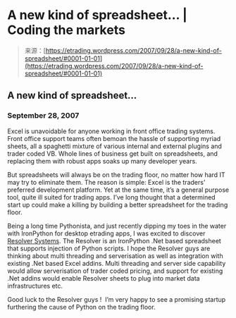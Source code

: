 <!--yml
category: 未分类
date: 2024-05-12 19:46:02
-->

# A new kind of spreadsheet… | Coding the markets

> 来源：[https://etrading.wordpress.com/2007/09/28/a-new-kind-of-spreadsheet/#0001-01-01](https://etrading.wordpress.com/2007/09/28/a-new-kind-of-spreadsheet/#0001-01-01)

## A new kind of spreadsheet…

### September 28, 2007

Excel is unavoidable for anyone working in front office trading systems. Front office support teams often bemoan the hassle of supporting myriad sheets, all a spaghetti mixture of various internal and external plugins and trader coded VB. Whole lines of business get built on spreadsheets, and replacing them with robust apps soaks up many developer years.

But spreadsheets will always be on the trading floor, no matter how hard IT may try to eliminate them. The reason is simple: Excel is the traders’ preferred development platform. Yet at the same time, it’s a general purpose tool, quite ill suited for trading apps. I’ve long thought that a determined start up could make a killing by building a better spreadsheet for the trading floor.

Being a long time Pythonista, and just recently dipping my toes in the water with IronPython for desktop etrading apps, I was excited to discover [Resolver Systems](http://www.resolversystems.com/). The Resolver is an IronPython .Net based spreadsheet that supports injection of Python scripts. I hope the Resolver guys are thinking about multi threading and serverisation as well as integration with existing .Net based Excel addins. Multi threading and server side capability would allow serverisation of trader coded pricing, and support for existing .Net addins would enable Resolver sheets to plug into market data infrastructures etc.

Good luck to the Resolver guys !  I’m very happy to see a promising startup furthering the cause of Python on the trading floor.